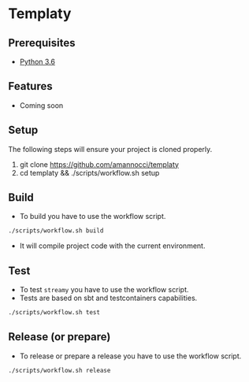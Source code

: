 # Templaty

## Prerequisites
* [Python 3.6](https://docs.python.org/3/)

## Features
* Coming soon

## Setup
The following steps will ensure your project is cloned properly.
1. git clone https://github.com/amannocci/templaty
2. cd templaty && ./scripts/workflow.sh setup

## Build
* To build you have to use the workflow script.

```bash
./scripts/workflow.sh build
```

* It will compile project code with the current environment.

## Test
* To test `streamy` you have to use the workflow script.
* Tests are based on sbt and testcontainers capabilities.

```bash
./scripts/workflow.sh test
```

## Release (or prepare)
* To release or prepare a release you have to use the workflow script.

```bash
./scripts/workflow.sh release
```